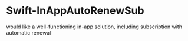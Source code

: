 # Swift-InAppAutoRenewSub

would like a well-functioning in-app solution, including subscription with automatic renewal
